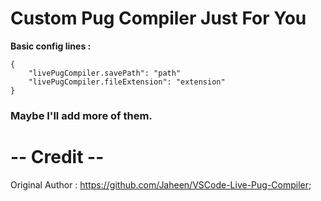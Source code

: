# Custom Pug Compiler Just For You

**Basic config lines :**

```
{
    "livePugCompiler.savePath": "path"
    "livePugCompiler.fileExtension": "extension"
}

```

### Maybe I'll add more of them.

# -- Credit --

Original Author : https://github.com/Jaheen/VSCode-Live-Pug-Compiler;
